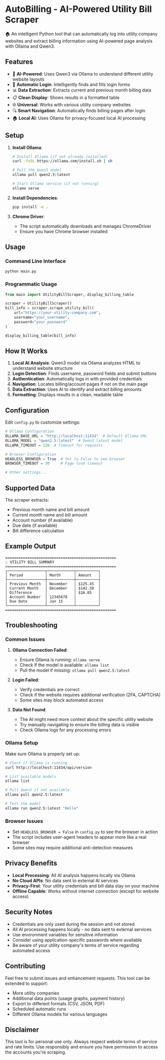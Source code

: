 # AutoBilling - AI-Powered Utility Bill Scraper

🏠 An intelligent Python tool that can automatically log into utility company websites and extract billing information using AI-powered page analysis with Ollama and Qwen3.

## Features

- 🤖 **AI-Powered**: Uses Qwen3 via Ollama to understand different utility website layouts
- 🔐 **Automatic Login**: Intelligently finds and fills login forms
- 📊 **Data Extraction**: Extracts current and previous month billing data
- 📋 **Clean Display**: Shows results in a formatted table
- 🌐 **Universal**: Works with various utility company websites
- 🔍 **Smart Navigation**: Automatically finds billing pages after login
- 🏠 **Local AI**: Uses Ollama for privacy-focused local AI processing

## Setup

1. **Install Ollama**:
   ```bash
   # Install Ollama (if not already installed)
   curl -fsSL https://ollama.com/install.sh | sh
   
   # Pull the Qwen3 model
   ollama pull qwen2.5:latest
   
   # Start Ollama service (if not running)
   ollama serve
   ```

2. **Install Dependencies**:
   ```bash
   pip install -e .
   ```

3. **Chrome Driver**:
   - The script automatically downloads and manages ChromeDriver
   - Ensure you have Chrome browser installed

## Usage

### Command Line Interface
```bash
python main.py
```

### Programmatic Usage
```python
from main import UtilityBillScraper, display_billing_table

scraper = UtilityBillScraper()
bill_info = scraper.scrape_utility_bill(
    url="https://your-utility-company.com",
    username="your_username",
    password="your_password"
)

display_billing_table(bill_info)
```

## How It Works

1. **Local AI Analysis**: Qwen3 model via Ollama analyzes HTML to understand website structure
2. **Login Detection**: Finds username, password fields and submit buttons
3. **Authentication**: Automatically logs in with provided credentials
4. **Navigation**: Locates billing/account pages if not on the main page
5. **Data Extraction**: Uses AI to identify and extract billing amounts
6. **Formatting**: Displays results in a clean, readable table

## Configuration

Edit `config.py` to customize settings:

```python
# Ollama Configuration
OLLAMA_BASE_URL = "http://localhost:11434"  # Default Ollama URL
OLLAMA_MODEL = "qwen2.5:latest"  # Qwen3 latest model
OLLAMA_TIMEOUT = 120  # Timeout for requests

# Browser Configuration
HEADLESS_BROWSER = True  # Set to False to see browser
BROWSER_TIMEOUT = 30     # Page load timeout

# Other settings...
```

## Supported Data

The scraper extracts:
- Previous month name and bill amount
- Current month name and bill amount
- Account number (if available)
- Due date (if available)
- Bill difference calculation

## Example Output

```
==================================================
💡 UTILITY BILL SUMMARY
==================================================
┌─────────────────┬────────────┬──────────┐
│ Period          │ Month      │ Amount   │
├─────────────────┼────────────┼──────────┤
│ Previous Month  │ November   │ $125.45  │
│ Current Month   │ December   │ $142.30  │
│ Difference      │            │ $16.85   │
│ Account Number  │ 12345678   │          │
│ Due Date        │ Jan 15     │          │
└─────────────────┴────────────┴──────────┘
==================================================
```

## Troubleshooting

### Common Issues

1. **Ollama Connection Failed**: 
   - Ensure Ollama is running: `ollama serve`
   - Check if the model is available: `ollama list`
   - Pull the model if missing: `ollama pull qwen2.5:latest`

2. **Login Failed**: 
   - Verify credentials are correct
   - Check if the website requires additional verification (2FA, CAPTCHA)
   - Some sites may block automated access

3. **Data Not Found**:
   - The AI might need more context about the specific utility website
   - Try manually navigating to ensure the billing data is visible
   - Check Ollama logs for any processing errors

### Ollama Setup

Make sure Ollama is properly set up:

```bash
# Check if Ollama is running
curl http://localhost:11434/api/version

# List available models
ollama list

# Pull Qwen3 if not available
ollama pull qwen2.5:latest

# Test the model
ollama run qwen2.5:latest "Hello"
```

### Browser Issues

- Set `HEADLESS_BROWSER = False` in `config.py` to see the browser in action
- The script includes user-agent headers to appear more like a real browser
- Some sites may require additional anti-detection measures

## Privacy Benefits

- **Local Processing**: All AI analysis happens locally via Ollama
- **No Cloud APIs**: No data sent to external AI services
- **Privacy-First**: Your utility credentials and bill data stay on your machine
- **Offline Capable**: Works without internet connection (except for website access)

## Security Notes

- Credentials are only used during the session and not stored
- All AI processing happens locally - no data sent to external services
- Use environment variables for sensitive information
- Consider using application-specific passwords where available
- Be aware of your utility company's terms of service regarding automated access

## Contributing

Feel free to submit issues and enhancement requests. This tool can be extended to support:
- More utility companies
- Additional data points (usage graphs, payment history)
- Export to different formats (CSV, JSON, PDF)
- Scheduled automatic runs
- Different Ollama models for various languages

## Disclaimer

This tool is for personal use only. Always respect website terms of service and rate limits. Use responsibly and ensure you have permission to access the accounts you're scraping.
